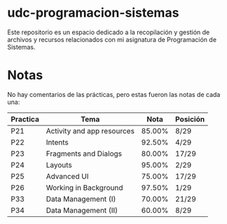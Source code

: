 # udc-programacion-sistemas
Este repositorio es un espacio dedicado a la recopilación y gestión de archivos y recursos relacionados con mi asignatura de Programación de Sistemas.

# Notas
No hay comentarios de las prácticas, pero estas fueron las notas de cada una:

| Practica | Tema                      | Nota     | Posición |
|----------|---------------------------|----------|----------|
| P21      | Activity and app resources| 85.00%   | 8/29     |
| P22      | Intents                   | 92.50%   | 4/29     |
| P23      | Fragments and Dialogs     | 80.00%   | 17/29    |
| P24      | Layouts                   | 95.00%   | 2/29     |
| P25      | Advanced UI               | 75.00%   | 17/29    |
| P26      | Working in Background     | 97.50%   | 1/29     |
| P33      | Data Management (I)       | 70.00%   | 21/29    |
| P34      | Data Management (II)      | 60.00%   | 8/29     |